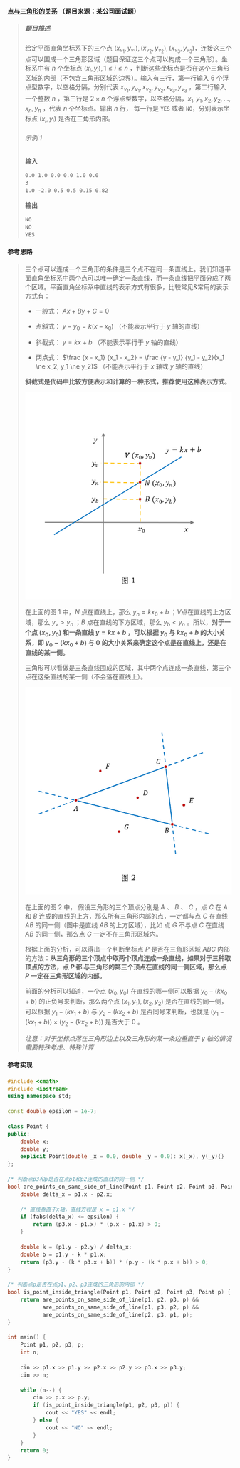 #### [点与三角形的关系](pass) （题目来源：某公司面试题）

> ##### 题目描述
>
> 给定平面直角坐标系下的三个点 $(x_{v_1}, y_{v_1}), (x_{v_2}, y_{v_2}), (x_{v_3}, y_{v_3})$，连接这三个点可以围成一个三角形区域（题目保证这三个点可以构成一个三角形）。坐标系中有 $n$ 个坐标点 $(x_i, y_i), 1 \le i \le n$ ，判断这些坐标点是否在这个三角形区域的内部（不包含三角形区域的边界）。输入有三行，第一行输入 $6$ 个浮点型数字，以空格分隔，分别代表 $x_{v_1}, y_{v_1}, x_{v_2}, y_{v_2}, x_{v_3}, y_{v_3}$ ，第二行输入一个整数 $n$ ，第三行是 $2 \times n$ 个浮点型数字，以空格分隔，$x_1, y_1, x_2, y_2, \dots, x_n, y_n$ ，代表 $n$ 个坐标点。输出 $n$ 行， 每一行是 `YES` 或者 `NO`，分别表示坐标点 $(x_i, y_i)$ 是否在三角形内部。
>
> ###### 示例 $1$
>
> **输入**
>
> ```markdown
> 0.0 1.0 0.0 0.0 1.0 0.0
> 3
> 1.0 -2.0 0.5 0.5 0.15 0.82
> ```
>
> **输出**
>
> ```markdown
> NO
> NO
> YES
> ```
>
> 



#### 参考思路

> 三个点可以连成一个三角形的条件是三个点不在同一条直线上。我们知道平面直角坐标系中两个点可以唯一确定一条直线，而一条直线把平面分成了两个区域。平面直角坐标系中直线的表示方式有很多，比较常见$\&$常用的表示方式有：
>
> - 一般式： $Ax+By+C=0$
>
> - 点斜式： $y-y_0=k(x-x_0)$ （不能表示平行于 $y$ 轴的直线）
>
> - 斜截式： $y=kx+b$ （不能表示平行于 $y$ 轴的直线）
>
> - 两点式： $\frac {x - x_1} {x_1 - x_2} = \frac {y - y_1} {y_1 - y_2}(x_1 \ne x_2, y_1 \ne y_2)$ （不能表示平行于 $x$ 轴或 $y$ 轴的直线）
>
> **斜截式是代码中比较方便表示和计算的一种形式，推荐使用这种表示方式**。
>
> ![直线][]
>
> 在上面的图 $1$ 中，$N$ 点在直线上，那么 $y_n = kx_0 + b$ ；$V$点在直线的上方区域，那么 $y_v > y_n$ ；$B$ 点在直线的下方区域，那么 $y_b < y_n$ 。所以，**对于一个点 $(x_0, y_0)$ 和一条直线 $y=kx+b$ ，可以根据 $y_0$ 与 $kx_0 + b$ 的大小关系，即 $y_0 - (kx_0 + b)$ 与 $0$ 的大小关系来确定这个点是在直线上，还是在直线的某一侧。**
>
> 三角形可以看做是三条直线围成的区域，其中两个点连成一条直线，第三个点在这条直线的某一侧（不会落在直线上）。
>
> ![三角形][]
>
> 在上面的图 $2$ 中， 假设三角形的三个顶点分别是 $A$ 、 $B$ 、 $C$ ，点 $C$ 在 $A$ 和 $B$ 连成的直线的上方，那么所有三角形内部的点，一定都与点 $C$ 在直线 $AB$ 的同一侧（图中是直线 $AB$ 的上方区域），比如 点 $G$ 不与点 $C$ 在直线 $AB$ 的同一侧，那么点 $G$ 一定不在三角形区域内。
>
> 根据上面的分析，可以得出一个判断坐标点 $P$ 是否在三角形区域 $ABC$ 内部的方法：**从三角形的三个顶点中取两个顶点连成一条直线，如果对于三种取顶点的方法，点 $P$ 都 与三角形的第三个顶点在直线的同一侧区域，那么点 $P$ 一定在三角形区域的内部。**
>
> 前面的分析可以知道，一个点 $(x_0, y_0)$ 在直线的哪一侧可以根据 $y_0 - (kx_0 + b)$ 的正负号来判断，那么两个点 $(x_1, y_1), (x_2, y_2)$ 是否在直线的同一侧，可以根据 $y_1 - (kx_1 + b)$ 与 $y_2 - (kx_2 + b)$ 是否同号来判断，也就是 $(y_1 - (kx_1 + b)) \times (y_2 - (kx_2 + b))$ 是否大于 $0$ 。
>
> *注意：对于坐标点落在三角形边上以及三角形的某一条边垂直于 $y$ 轴的情况需要特殊考虑、特殊计算*



[直线]: ../../图片/直线.PNG
[三角形]: ../../图片/三角形.PNG

#### 参考实现

```c++
#include <cmath>
#include <iostream>
using namespace std;

const double epsilon = 1e-7;

class Point {
public:
    double x;
    double y;
    explicit Point(double _x = 0.0, double _y = 0.0): x(_x), y(_y){}
};

/* 判断点p3和p是否在点p1和p2连成的直线的同一侧 */
bool are_points_on_same_side_of_line(Point p1, Point p2, Point p3, Point p) {
    double delta_x = p1.x - p2.x;

    /* 直线垂直于x轴，直线方程是 x = p1.x */
    if (fabs(delta_x) <= epsilon) {
        return (p3.x - p1.x) * (p.x - p1.x) > 0;
    }

    double k = (p1.y - p2.y) / delta_x;
    double b = p1.y - k * p1.x;
    return (p3.y - (k * p3.x + b)) * (p.y - (k * p.x + b)) > 0;
}

/* 判断点p是否在点p1、p2、p3连成的三角形的内部 */
bool is_point_inside_triangle(Point p1, Point p2, Point p3, Point p) {
    return are_points_on_same_side_of_line(p1, p2, p3, p) &&
           are_points_on_same_side_of_line(p1, p3, p2, p) &&
           are_points_on_same_side_of_line(p2, p3, p1, p);
}

int main() {
    Point p1, p2, p3, p;
    int n;

    cin >> p1.x >> p1.y >> p2.x >> p2.y >> p3.x >> p3.y;
    cin >> n;

    while (n--) {
        cin >> p.x >> p.y;
        if (is_point_inside_triangle(p1, p2, p3, p)) {
            cout << "YES" << endl;
        } else {
            cout << "NO" << endl;
        }
    }
    return 0;
}
```
